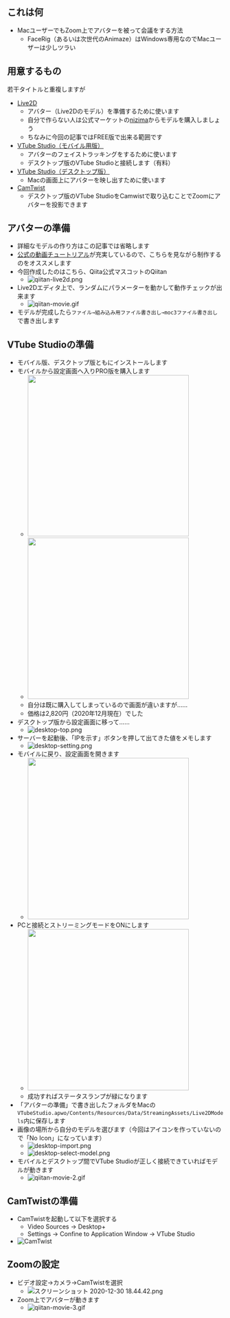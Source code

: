 <!--
title:   Live2DとVTube StudioでMacユーザーもアバターZoom
tags:    Live2D,Qiitan,VTubeStudio,zoom
id:      c31221abc1e0d38858d4
private: false
-->
## これは何

- MacユーザーでもZoom上でアバターを被って会議をする方法
    - FaceRig（あるいは次世代のAnimaze）はWindows専用なのでMacユーザーは少しツラい

## 用意するもの

若干タイトルと重複しますが

- [Live2D](https://www.live2d.com/)
    - アバター（Live2Dのモデル）を準備するために使います
    - 自分で作らない人は公式マーケットの[nizima](https://nizima.com/)からモデルを購入しましょう
    - ちなみに今回の記事ではFREE版で出来る範囲です
- [VTube Studio（モバイル用版）](https://apps.apple.com/us/app/vtube-studio/id1511435444)
    - アバターのフェイストラッキングをするために使います
    - デスクトップ版のVTube Studioと接続します（有料）
- [VTube Studio（デスクトップ版）](https://denchisoft.github.io/)
    - Macの画面上にアバターを映し出すために使います
- [CamTwist](http://camtwiststudio.com/)
    - デスクトップ版のVTube StudioをCamwistで取り込むことでZoomにアバターを投影できます

## アバターの準備

- 詳細なモデルの作り方はこの記事では省略します
- [公式の動画チュートリアル](https://www.youtube.com/playlist?list=PLqbLt-S6_fh6U_Y7a8CyaA05GqvcJmNln)が充実しているので、こちらを見ながら制作するのをオススメします
- 今回作成したのはこちら、Qiita公式マスコットのQiitan
    - ![qiitan-live2d.png](https://qiita-image-store.s3.ap-northeast-1.amazonaws.com/0/214677/f2f22fed-00d5-362b-d213-195a538209e8.png)
- Live2Dエディタ上で、ランダムにパラメーターを動かして動作チェックが出来ます
    - ![qiitan-movie.gif](https://qiita-image-store.s3.ap-northeast-1.amazonaws.com/0/214677/700913d7-316c-3e76-3aab-5fcb77c4dcbf.gif)
- モデルが完成したら`ファイル→組み込み用ファイル書き出し→moc3ファイル書き出し`で書き出します


## VTube Studioの準備

- モバイル版、デスクトップ版ともにインストールします
- モバイルから設定画面へ入りPRO版を購入します
    - <img width="375" src="https://qiita-image-store.s3.ap-northeast-1.amazonaws.com/0/214677/7120e350-6bfa-27f4-73e1-86d2cfb48840.png" alt="" />
    - <img width="375" src="https://qiita-image-store.s3.ap-northeast-1.amazonaws.com/0/214677/6708143a-f771-7f7c-0273-ea5924ab872e.jpeg" alt="" />
    - 自分は既に購入してしまっているので画面が違いますが……
    - 価格は2,820円（2020年12月現在）でした
- デスクトップ版から設定画面に移って……
    - ![desktop-top.png](https://qiita-image-store.s3.ap-northeast-1.amazonaws.com/0/214677/3233db8e-3233-b8bf-7046-ec078052661d.png)
- サーバーを起動後、「IPを示す」ボタンを押して出てきた値をメモします
    - ![desktop-setting.png](https://qiita-image-store.s3.ap-northeast-1.amazonaws.com/0/214677/d49fa3af-f44d-ab04-3ac6-90529f6494b2.png)
- モバイルに戻り、設定画面を開きます
    - <img width="375" src="https://qiita-image-store.s3.ap-northeast-1.amazonaws.com/0/214677/7120e350-6bfa-27f4-73e1-86d2cfb48840.png" alt="" />
- PCと接続とストリーミングモードをONにします
    - <img width="375" src="https://qiita-image-store.s3.ap-northeast-1.amazonaws.com/0/214677/e5f6eaf7-66b8-adc9-8288-ffd44060c0d5.png" alt="" />
    - 成功すればステータスランプが緑になります
- 「アバターの準備」で書き出したフォルダをMacの`VTubeStudio.apwo/Contents/Resources/Data/StreamingAssets/Live2DModels`内に保存します
- 画像の場所から自分のモデルを選びます（今回はアイコンを作っていないので「No Icon」になっています）
    - ![desktop-import.png](https://qiita-image-store.s3.ap-northeast-1.amazonaws.com/0/214677/3fde346d-b856-0353-3bb9-f1a5884e51fe.png)
    - ![desktop-select-model.png](https://qiita-image-store.s3.ap-northeast-1.amazonaws.com/0/214677/16e6daa8-0d8b-7e58-18d8-b0d067a48037.png)
- モバイルとデスクトップ間でVTube Studioが正しく接続できていればモデルが動きます
    - ![qiitan-movie-2.gif](https://qiita-image-store.s3.ap-northeast-1.amazonaws.com/0/214677/7d008875-edb5-104a-a314-919691a863ea.gif)

## CamTwistの準備

- CamTwistを起動して以下を選択する
    - Video Sources → Desktop+
    - Settings → Confine to Application Window → VTube Studio
- ![CamTwist](https://qiita-image-store.s3.ap-northeast-1.amazonaws.com/0/214677/377f86d0-06ab-1483-d13a-2bd6a58661df.png)

## Zoomの設定

- ビデオ設定→カメラ→CamTwistを選択
    - ![スクリーンショット 2020-12-30 18.44.42.png](https://qiita-image-store.s3.ap-northeast-1.amazonaws.com/0/214677/7005171a-12c1-69bc-39b2-2284af76d23b.png)
- Zoom上でアバターが動きます
    - ![qiitan-movie-3.gif](https://qiita-image-store.s3.ap-northeast-1.amazonaws.com/0/214677/117981fa-f2b1-aa99-dec7-51201adbbac8.gif)